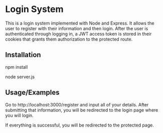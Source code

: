 
# Login System

This is a login system implemented with Node and Express. It allows the user to register with their information and then login. After the user is authenticated through logging in, a JWT access token is stored in their cookies that grants them authorization to the protected route.

## Installation

npm install

node server.js
## Usage/Examples

Go to http://localhost:3000/register and input all of your details. After submitting that information, you will be redirected to the login page where you will login.

If everything is successful, you will be redirected to the protected page.


